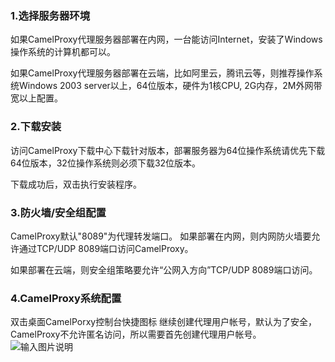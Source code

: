### 1.选择服务器环境

如果CamelProxy代理服务器部署在内网，一台能访问Internet，安装了Windows操作系统的计算机都可以。

如果CamelProxy代理服务器部署在云端，比如阿里云，腾讯云等，则推荐操作系统Windows 2003 server以上，64位版本，硬件为1核CPU, 2G内存，2M外网带宽以上配置。

### 2.下载安装

访问CamelProxy下载中心下载针对版本，部署服务器为64位操作系统请优先下载64位版本，32位操作系统则必须下载32位版本。

下载成功后，双击执行安装程序。
### 3.防火墙/安全组配置

CamelProxy默认"8089"为代理转发端口。 如果部署在内网，则内网防火墙要允许通过TCP/UDP 8089端口访问CamelProxy。

如果部署在云端，则安全组策略要允许“公网入方向”TCP/UDP 8089端口访问。

### 4.CamelProxy系统配置

双击桌面CamelPorxy控制台快捷图标
继续创建代理用户帐号，默认为了安全，CamelProxy不允许匿名访问，所以需要首先创建代理用户帐号。
![输入图片说明](https://images.gitee.com/uploads/images/2022/0301/153812_be9c85a2_10482337.png "camelproxyui_realtime.png")